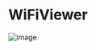 # WiFiViewer
![image](https://github.com/Ruxend/WiFiViewer/assets/39160687/2302d1b6-849a-479e-ae14-0f94759754cf)
